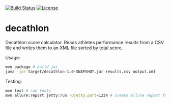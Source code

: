 [![Build Status](https://api.travis-ci.org/raipc/decathlon.svg?branch=master)](https://travis-ci.org/raipc/decathlon)
[![License](https://img.shields.io/badge/License-Apache%202-blue.svg)](http://www.apache.org/licenses/LICENSE-2.0)
# decathlon

Decathlon score calculator. Reads athletes performance results from a CSV file and writes them to an XML file sorted by total score.

Usage:

```sh
mvn package # build jar
java -jar target/decathlon-1.0-SNAPSHOT.jar results.csv output.xml
```

Testing:

```sh
mvn test # run tests
mvn allure:report jetty:run -Djetty.port=1234 # create Allure report for testing results and run a webserver on port 1234 to view them
```
